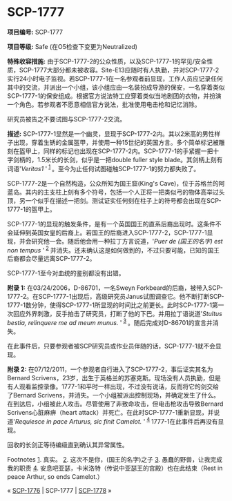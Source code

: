 # SCP-1777
                        


**项目编号:**  SCP-1777

**项目等级:**  Safe (在O5检查下变更为Neutralized)

**特殊收容措施:**  由于SCP-1777-2的公众性质，以及SCP-1777-1的罕见/安全性质，SCP-1777大部分都未被收容。Site-E13应随时有人执勤，并对SCP-1777-2实行24小时电子监视。若SCP-1777-1在一名参观者前显现，工作人员应记录任何其中的交流，并派出一个小组，该小组应由一名装扮成导游的保安，一名穿着类似SCP-1777-1的保安组成。根据官方说法特工应穿着类似当地剧团的衣物，并扮演一个角色。若参观者不愿意相信官方说法，批准使用电击枪和记忆消除。

研究员被告之不要试图与SCP-1777-2交流。

**描述:** SCP-1777-1显然是一个幽灵，显现于SCP-1777-2内。其以2米高的男性样子出现，穿着生锈的金属盔甲，并使用一种15世纪的英国方言。多个简单标记被雕刻在盔甲上，同样的标记也出现在SCP-1777-2内。SCP-1777-1的手紧握一把十字剑柄的，1.5米长的长剑，似乎是一把double fuller style blade。其剑柄上刻有词语'*Veritas1* '<sup class='footnoteref'>
 <a shape='rect' class='footnoteref' id='footnoteref-1' href='javascript:;' onclick='WIKIDOT.page.utils.scrollToReference(&apos;footnote-1&apos;)'>1</a>
</sup>。至今为止任何试图碰触SCP-1777-1的努力都失败了。

SCP-1777-2是一个自然构造，公众所知为国王窟(King's Cave)，位于苏格兰的阿蓝岛。其内的主支柱上刻有多个符号，包括一个人正将一把类似弓的物体高举过头顶，另一个似乎在描述一把剑。测试证实任何刻在柱子上的符号都会出现在SCP-1777-1的盔甲上。

SCP-1777-1的显现的触发条件，是有一个英国国王的直系后裔出现时。这条件不会延伸到英国女皇的后裔上。若国王的后裔进入SCP-1777-2，SCP-1777-1显现，并会研究他一会。随后他会用一种拉丁方言说道，'*Puer de (国王的名字) est non tempus* '<sup class='footnoteref'>
 <a shape='rect' class='footnoteref' id='footnoteref-2' href='javascript:;' onclick='WIKIDOT.page.utils.scrollToReference(&apos;footnote-2&apos;)'>2</a>
</sup> 并消失。还未确认这是如何做到的，不过只要可能，已知的国王后裔都会尽量远离SCP-1777-2。

SCP-1777-1至今对血统的鉴别都没有出错。

**附录 1:**  在03/24/2006，D-86701，一名Sweyn Forkbeard的后裔，被带入SCP-1777-2。在SCP-1777-1出现后，高级研究员Janus试图调查它。他不断打断SCP-1777-1数分钟，使得SCP-1777-1所显现的时间比之前更长。此时SCP-1777-1第一次回应外界刺激，反手拍击了研究员，打断了他的下巴。并用拉丁语说道'*Stultus bestia, relinquere me ad meum munus.* '<sup class='footnoteref'>
 <a shape='rect' class='footnoteref' id='footnoteref-3' href='javascript:;' onclick='WIKIDOT.page.utils.scrollToReference(&apos;footnote-3&apos;)'>3</a>
</sup> 。随后完成对D-86701的宣言并消失。

在此事件后，只要参观者被SCP研究员或作业员伴随的话，SCP-1777-1就不会显现。

**附录 2:**  在07/12/2011，一个参观者自行进入了SCP-1777-2，事后证实其名为Bernard Scrivens，23岁，出生于英格兰的苏塞克斯。现场没有人员执勤，但是有人观看监控录像。1777-1和平时一样出现，不过没有说话，反而将它的剑交给了Bernard Scrivens，并消失。一个小组被派出控制现场，并确定发生了什么。在到达后，小组被此人攻击。尽管使用了非致命攻击，但电击枪攻击导致Bernard Scrivens心脏麻痹（heart attack）并死亡。在此时SCP-1777-1重新显现，并说道'*Requiesce in pace Arturus, sic finit Camelot.* '<sup class='footnoteref'>
 <a shape='rect' class='footnoteref' id='footnoteref-4' href='javascript:;' onclick='WIKIDOT.page.utils.scrollToReference(&apos;footnote-4&apos;)'>4</a>
</sup>1777-1在此事件后再没有显现。

回收的长剑正等待编级直到确认其异常属性。


Footnotes
<a shape='rect' href='javascript:;' onclick='WIKIDOT.page.utils.scrollToReference(&apos;footnoteref-1&apos;)'>1</a>. 真实。
<a shape='rect' href='javascript:;' onclick='WIKIDOT.page.utils.scrollToReference(&apos;footnoteref-2&apos;)'>2</a>. 这次不是你，(国王的名字)之子
<a shape='rect' href='javascript:;' onclick='WIKIDOT.page.utils.scrollToReference(&apos;footnoteref-3&apos;)'>3</a>. 愚蠢的野兽，让我完成我的职责
<a shape='rect' href='javascript:;' onclick='WIKIDOT.page.utils.scrollToReference(&apos;footnoteref-4&apos;)'>4</a>. 安息吧亚瑟，卡米洛特（传说中亚瑟王的宫殿）也在此结束（Rest in peace Arthur, so ends Camelot.）



« [SCP-1776](/scp-1776) | SCP-1777 | [SCP-1778](/scp-1778) »





                    